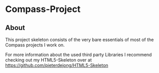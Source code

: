 # Compass-Project

## About

This project skeleton consists of the very bare essentials of most of the Compass projects I work on.

For more information about the used third party Libraries I recommend checking out my HTML5-Skeleton over at https://github.com/pieterdejong/HTML5-Skeleton